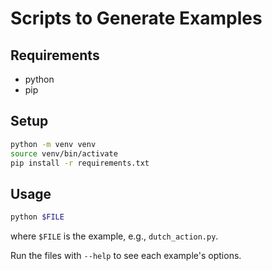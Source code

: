# Scripts to Generate Examples

## Requirements

* python
* pip

## Setup

```sh
python -m venv venv
source venv/bin/activate
pip install -r requirements.txt
```

## Usage

```sh
python $FILE
```
where `$FILE` is the example, e.g., `dutch_action.py`.

Run the files with `--help` to see each example's options.
